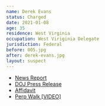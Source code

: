 ```yaml
---
name: Derek Evans
status: Charged
date: 2021-01-08
age: 35
residence: West Virginia
occupation: West Viriginia Delegate
jurisdiction: Federal
before: 005.jpg
after: derek-evans.jpg
layout: suspect
---
```


- [News Report](https://apnews.com/article/donald-trump-legislature-crime-west-virginia-electoral-college-b883a7667add0cb54f01ce7ffaa73536)
- [DOJ Press Release](https://www.justice.gov/usao-dc/pr/three-men-charged-connection-events-us-capitol)
- [Affidavit](https://www.justice.gov/usao-dc/press-release/file/1351946/download)
- [Perp Walk [VIDEO]](https://www.youtube.com/watch?v=gYauxtRX3P4)